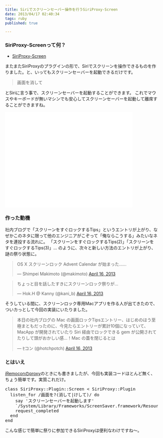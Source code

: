 ```yaml
---
title: Siriでスクリーンセーバー操作を行うSiriProxy-Screen
date: 2013/04/17 02:40:34
tags: ruby
published: true

---
```


### SiriProxy-Screenって何？

- [SiriProxy-Screen](https://github.com/katsuma/SiriProxy-Screen)

またまたSiriProxyのプラグインの形で、Siriでスクリーンを操作できるものを作りました。と、いってもスクリーンセーバーを起動できるだけです。

> 画面を消して

とSiriに言う事で、スクリーンセーバーを起動することができます。
これでマウスやキーボードが無いマシンでも安心してスクリーンセーバーを起動して離席することができますね。

<iframe width="420" height="315" src="//www.youtube.com/embed/UKuWkYjmF7M" frameborder="0" allowfullscreen></iframe>

### 作った動機
社内ブログで「スクリーンをすぐロックするTips」というエントリが上がり、なぜかこのネタに限って他のエンジニアがこぞって「俺ならこうする」みたいなネタを連投する流れに。
「スクリーンをすぐロックするTips(2)」「スクリーンをすぐロックするTips(3)」... のように、次々と新しい方法のエントリが上がり、謎の祭り状態に。

<blockquote class="twitter-tweet"><p>OS X スクリーンロック Advent Calendar が始まった......</p>&mdash; Shimpei Makimoto (@makimoto) <a href="https://twitter.com/makimoto/status/323962861686763520">April 16, 2013</a></blockquote>

<blockquote class="twitter-tweet"><p>ちょっと目を話したすきにスクリーンロック祭りが...</p>&mdash; Hok.H @ Kanny (@kani_b) <a href="https://twitter.com/kani_b/status/324037509828972544">April 16, 2013</a></blockquote>


そうしている間に、スクリーンロック専用Macアプリを作る人が出てきたので、ついカっとして今回の実装にいたりました。

<blockquote class="twitter-tweet"><p>本日の社内ブログの Mac の画面ロックTipsエントリー、はじめのほう至極まともだったのに、今見たらエントリーが累計10個になっていて、 MacApp が開発されていたり Siri 経由でロックできる gem が公開されてたりして頭がおかしい感...！Mac の蓋を閉じるとは</p>&mdash; ｾコン (@hotchpotch) <a href="https://twitter.com/hotchpotch/status/324053280999215105">April 16, 2013</a></blockquote>

### とはいえ
[iRemoconのproxy](http://blog.katsuma.tv/2013/01/siriproxy-iremocon.html)のときにも書きましたが、今回も実装コードほとんど無く、ちょう簡単です。実質これだけ。

<pre>
class SiriProxy::Plugin::Screen < SiriProxy::Plugin
  listen_for /画面を?(消して|けして)/ do
    say 'スクリーンセーバーを起動します'
    `/System/Library/Frameworks/ScreenSaver.framework/Resources/ScreenSaverEngine.app/Contents/MacOS/ScreenSaverEngine`
    request_completed
  end
end
</pre>

こんな感じで簡単に祭りに参加できるSiriProxyは便利なわけですね〜。

<script async src="//platform.twitter.com/widgets.js" charset="utf-8"></script>
